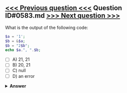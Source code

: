[<<< Previous question <<<](0582.md)   Question ID#0583.md   [>>> Next question >>>](0584.md)
---

What is the output of the following code:



```php
$a = '1';
$b = &$a;
$b = "2$b";
echo $a.", ".$b;
```

- [ ] A) 21, 21
- [ ] B) 20, 21
- [ ] C) null
- [ ] D) an error

<details><summary><b>Answer</b></summary>
<p>
  Answer: <strong>A</strong>
</p>
</details>

